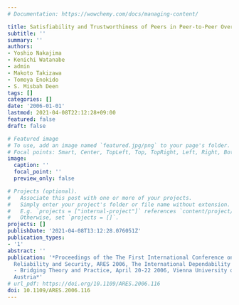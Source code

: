 ```yaml
---
# Documentation: https://wowchemy.com/docs/managing-content/

title: Satisfiability and Trustworthiness of Peers in Peer-to-Peer Overlay Networks
subtitle: ''
summary: ''
authors:
- Yoshio Nakajima
- Kenichi Watanabe
- admin
- Makoto Takizawa
- Tomoya Enokido
- S. Misbah Deen
tags: []
categories: []
date: '2006-01-01'
lastmod: 2021-04-08T22:12:28+09:00
featured: false
draft: false

# Featured image
# To use, add an image named `featured.jpg/png` to your page's folder.
# Focal points: Smart, Center, TopLeft, Top, TopRight, Left, Right, BottomLeft, Bottom, BottomRight.
image:
  caption: ''
  focal_point: ''
  preview_only: false

# Projects (optional).
#   Associate this post with one or more of your projects.
#   Simply enter your project's folder or file name without extension.
#   E.g. `projects = ["internal-project"]` references `content/project/deep-learning/index.md`.
#   Otherwise, set `projects = []`.
projects: []
publishDate: '2021-04-08T13:12:28.076051Z'
publication_types:
- '1'
abstract: ''
publication: '*Proceedings of the The First International Conference on Availability,
  Reliability and Security, ARES 2006, The International Dependability Conference
  - Bridging Theory and Practice, April 20-22 2006, Vienna University of Technology,
  Austria*'
# url_pdf: https://doi.org/10.1109/ARES.2006.116
doi: 10.1109/ARES.2006.116
---
```

